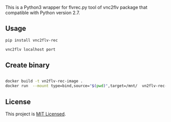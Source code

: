 This is a Python3 wrapper for flvrec.py tool of vnc2flv package that compatible with Python version 2.7.

## Usage

```sh
pip install vnc2flv-rec

vnc2flv localhost port
```

## Create binary

```sh

docker build -t vn2flv-rec-image .
docker run  --mount type=bind,source="$(pwd)",target=/mnt/  vn2flv-rec-image
```

## License

This project is [MIT Licensed](LICENSE).
